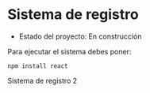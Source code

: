 <h1>Sistema de registro</h1>

- Estado del proyecto: En construcción

Para ejecutar el sistema debes poner:

```npm install react```

Sistema de registro 2
